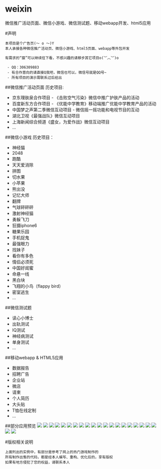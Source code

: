weixin
======

微信推广活动页面、微信小游戏、微信测试题、移动webapp开发、html5应用

#声明
```
本项目是个广告页(～ o ～)Y
本人承接各种微信推广活动页、微信小游戏、html5页面、webapp等外包开发

有需求的“猿”可以继续往下看，不感兴趣的请移步其它项目o(︶︿︶)o

 - QQ：306309883
 - 有合作意向的请直接Q我吧，微信也可以，微信号就是QQ号~
 - 所有项目的演示需联系过后给出

```

##微信推广活动页面
历史项目:
 + 京东理肤泉合作项目 - 《击败空气污染》微信中推广护肤产品的活动
 + 百度新东方合作项目 - 《优能中学教育》移动端推广优能中学教育产品的活动
 + 中国梦之声第二季微信互动项目 - 微信摇一摇功能和电视节目的互动
 + 湖北卫视《最强战队》微信互动项目
 + 上海新闻综合频道《盛女，为爱作战》微信互动项目
 + ...

##微信小游戏
历史项目：
 + 神经猫
 + 2048
 + 跑酷
 + 天天爱消除
 + 拼图
 + 切水果
 + 小苹果
 + 熊出没
 + 记忆大师
 + 翻牌
 + 气球砰砰砰
 + 激射神经猫
 + 勇躲飞刀
 + 狂摄iphone6
 + 糖果乐园
 + 手机捉鬼
 + 最强眼力
 + 找妹子
 + 看你有多色
 + 情侣必须死
 + 中国好闺蜜
 + 命悬一线
 + 黑白块
 + 飞翔的小鸟（flappy bird）
 + 密室逃生
 + ...

##微信测试题
 + 读心小博士
 + 出轨测试
 + IQ测试
 + 神经病测试
 + 单身测试
 + ...

##移动webapp & HTML5应用
 + 数据报告
 + 招聘广告
 + 企业站
 + 微店
 + 请柬
 + 个人简历
 + 大头贴
 + T恤在线定制
 + ...

##部分应用预览
![](screenshot/xdf.jpg)
![](screenshot/lfq.jpg)
![](screenshot/meng.jpg)
![](screenshot/sn.jpg)
![](screenshot/zqzd.jpg)
![](screenshot/bird.jpg)
![](screenshot/qqppp.jpg)
![](screenshot/tg.jpg)
![](screenshot/ydfd.jpg)
![](screenshot/xcm.jpg)
![](screenshot/2014.jpg)
![](screenshot/apple.jpg)
![](screenshot/bns.jpg)
![](screenshot/eye.jpg)
![](screenshot/iphone.jpg)
![](screenshot/msts.jpg)
![](screenshot/mxyx.jpg)
![](screenshot/mzs.jpg)
![](screenshot/qlbxs.jpg)
![](screenshot/rd.jpg)
![](screenshot/sjzg.jpg)
![](screenshot/zmz.jpg)

#版权相关说明
```
上面列出的实例中，有部分是参考了网上的热门游戏制作的
所有制作出售的代码，都是经本人编写、重构、优化后的，享有版权
如果有地方侵犯了您的权益，请联系本人
```